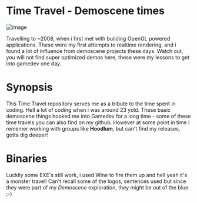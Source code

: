 
# Time Travel - Demoscene times
![image](https://github.com/invpe/TTDemoscene/assets/106522950/e1ea0822-e1ab-421b-87ef-0ba8e49e7514)

Travelling to ~2008, when i first met with building OpenGL powered applications.
These were my first attempts to realtime rendering, and i found a lot of influence from demoscene projects these days.
Watch out, you will not find super optimized demos here, these were my lessons to get into gamedev one day.

# Synopsis

This Time Travel repository serves me as a tribute to the time spent in coding. Hell a lot of coding when i was around 23 yold.
These basic demoscene things hooked me into Gamedev for a long time - some of these time travels you can also find on my github.
However at some point in time i rememer working with groups like **Hoodlum**, but can't find my releases, gotta dig deeper!

# Binaries

Luckily some EXE's still work, i used Wine to fire them up and hell yeah it's a monster travel!
Can't recall some of the logos, sentences used but since they were part of my _Demoscene_ exploration,
they might be out of the blue ;-)



